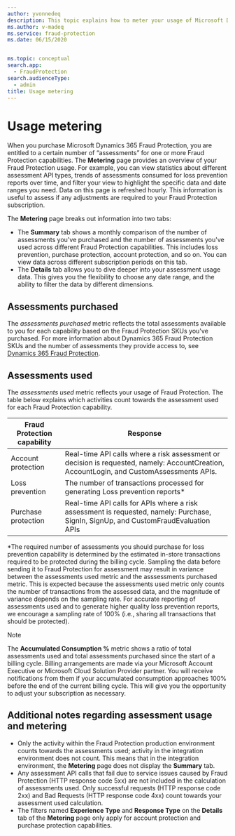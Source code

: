 ```yaml
---
author: yvonnedeq
description: This topic explains how to meter your usage of Microsoft Dynamics 365 Fraud Protection.
ms.author: v-madeq
ms.service: fraud-protection
ms.date: 06/15/2020


ms.topic: conceptual
search.app: 
  - FraudProtection
search.audienceType:
  - admin
title: Usage metering
---
```


# Usage metering

When you purchase Microsoft Dynamics 365 Fraud Protection, you are entitled to a certain number of “assessments” for one or more Fraud Protection capabilities. The **Metering** page provides an overview of your Fraud Protection usage. For example, you can view statistics about different assessment API types, trends of assessments consumed for loss prevention reports over time, and filter your view to highlight the specific data and date ranges you need.  Data on this page is refreshed hourly. This information is useful to assess if any adjustments are required to your Fraud Protection subscription.

The **Metering** page breaks out information into two tabs:

- The **Summary** tab shows a monthly comparison of the number of assessments you've purchased and the number of assessments you've used across different Fraud Protection capabilities. This includes loss prevention, purchase protection, account protection, and so on. You can view data across different subscription periods on this tab.
- The **Details** tab allows you to dive deeper into your assessment usage data. This gives you the flexibility to choose any date range, and the ability to filter the data by different dimensions.

## Assessments purchased

The *assessments purchased* metric reflects the total assessments available to you for each capability based on the Fraud Protection SKUs you've purchased. For more information about Dynamics 365 Fraud Protection SKUs and the number of assessments they provide access to, see [Dynamics 365 Fraud Protection](https://dynamics.microsoft.com/ai/fraud-protection/).

## Assessments used

The *assessments used* metric reflects your usage of Fraud Protection. The table below explains which activities count towards the assessment used for each Fraud Protection capability.

|Fraud Protection capability| Response    |
|---------------------------|-------------|
|Account protection         |Real-time API calls where a risk assessment or decision is requested, namely: AccountCreation, AccountLogin, and CustomAssessments APIs.       |
|Loss prevention            |The number of transactions processed for generating Loss prevention reports*             |
|Purchase protection        |Real-time API calls for APIs where a risk assessment is requested, namely: Purchase, SignIn, SignUp, and CustomFraudEvaluation APIs    |         

*The required number of assessments you should purchase for loss prevention capability is determined by the estimated in-store transactions required to be protected during the billing cycle. Sampling the data before sending it to Fraud Protection for assessment may result in variance between the assessments used metric and the asssessments purchased metric. This is expected because the assessments used metric only counts the number of transactions from the assessed data, and the magnitude of variance depends on the sampling rate. 
For accurate reporting of assessments used and to generate higher quality loss prevention reports, we encourage a sampling rate of 100% (i.e., sharing all transactions that should be protected).

> [!NOTE]
> The **Accumulated Consumption %** metric shows a ratio of total assessments used and total assessments purchased since the start of a billing cycle. Billing arrangements are made via your Microsoft Account Executive or Microsoft Cloud Solution Provider partner. You will receive notifications from them if your accumulated consumption approaches 100% before the end of the current billing cycle. This will give you the opportunity to adjust your subscription as necessary.


## Additional notes regarding assessment usage and metering

- Only the activity within the Fraud Protection production environment counts towards the assessments used; activity in the integration environment does not count. This means that in the integration environment, the **Metering** page  does not display the **Summary** tab.
- Any assessment API calls that fail due to service issues caused by Fraud Protection (HTTP response code 5xx) are not included in the calculation of assessments used. Only successful requests (HTTP response code 2xx) and Bad Requests (HTTP response code 4xx) count towards your assessment used calculation.
- The filters named **Experience Type** and **Response Type** on the **Details** tab of the **Metering** page only apply for account protection and purchase protection capabilities.

